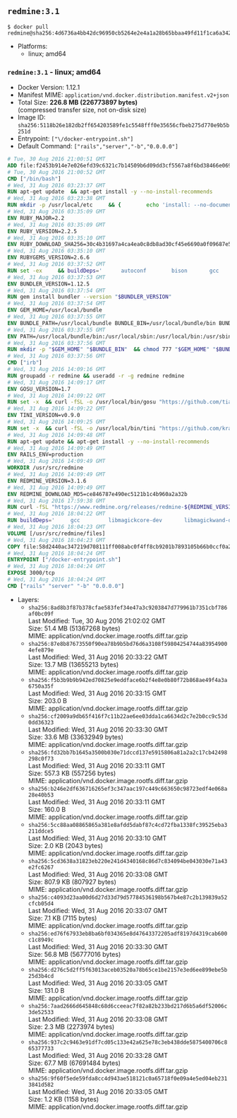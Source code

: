 ## `redmine:3.1`

```console
$ docker pull redmine@sha256:4d6736a4bb42dc96950cb5264e2e4a1a28b65bbaa49fd11f1ca6a3424089b564
```

-	Platforms:
	-	linux; amd64

### `redmine:3.1` - linux; amd64

-	Docker Version: 1.12.1
-	Manifest MIME: `application/vnd.docker.distribution.manifest.v2+json`
-	Total Size: **226.8 MB (226773897 bytes)**  
	(compressed transfer size, not on-disk size)
-	Image ID: `sha256:5118b26e182db2ff654203589fe1c5548fff0e35656cfbeb275d770e9b5b251d`
-	Entrypoint: `["\/docker-entrypoint.sh"]`
-	Default Command: `["rails","server","-b","0.0.0.0"]`

```dockerfile
# Tue, 30 Aug 2016 21:00:51 GMT
ADD file:f2453b914e7e026efd39c6321c7b14509b6d09dd3cf5567a8f6bd38466e06954 in / 
# Tue, 30 Aug 2016 21:00:52 GMT
CMD ["/bin/bash"]
# Wed, 31 Aug 2016 03:23:37 GMT
RUN apt-get update 	&& apt-get install -y --no-install-recommends 		bzip2 		ca-certificates 		curl 		libffi-dev 		libgdbm3 		libssl-dev 		libyaml-dev 		procps 		zlib1g-dev 	&& rm -rf /var/lib/apt/lists/*
# Wed, 31 Aug 2016 03:23:38 GMT
RUN mkdir -p /usr/local/etc 	&& { 		echo 'install: --no-document'; 		echo 'update: --no-document'; 	} >> /usr/local/etc/gemrc
# Wed, 31 Aug 2016 03:35:09 GMT
ENV RUBY_MAJOR=2.2
# Wed, 31 Aug 2016 03:35:09 GMT
ENV RUBY_VERSION=2.2.5
# Wed, 31 Aug 2016 03:35:10 GMT
ENV RUBY_DOWNLOAD_SHA256=30c4b31697a4ca4ea0c8db8ad30cf45e6690a0f09687e5d483c933c03ca335e3
# Wed, 31 Aug 2016 03:35:10 GMT
ENV RUBYGEMS_VERSION=2.6.6
# Wed, 31 Aug 2016 03:37:52 GMT
RUN set -ex 	&& buildDeps=' 		autoconf 		bison 		gcc 		libbz2-dev 		libgdbm-dev 		libglib2.0-dev 		libncurses-dev 		libreadline-dev 		libxml2-dev 		libxslt-dev 		make 		ruby 	' 	&& apt-get update 	&& apt-get install -y --no-install-recommends $buildDeps 	&& rm -rf /var/lib/apt/lists/* 	&& curl -fSL -o ruby.tar.gz "http://cache.ruby-lang.org/pub/ruby/$RUBY_MAJOR/ruby-$RUBY_VERSION.tar.gz" 	&& echo "$RUBY_DOWNLOAD_SHA256 *ruby.tar.gz" | sha256sum -c - 	&& mkdir -p /usr/src/ruby 	&& tar -xzf ruby.tar.gz -C /usr/src/ruby --strip-components=1 	&& rm ruby.tar.gz 	&& cd /usr/src/ruby 	&& { echo '#define ENABLE_PATH_CHECK 0'; echo; cat file.c; } > file.c.new && mv file.c.new file.c 	&& autoconf 	&& ./configure --disable-install-doc 	&& make -j"$(nproc)" 	&& make install 	&& apt-get purge -y --auto-remove $buildDeps 	&& gem update --system $RUBYGEMS_VERSION 	&& rm -r /usr/src/ruby
# Wed, 31 Aug 2016 03:37:53 GMT
ENV BUNDLER_VERSION=1.12.5
# Wed, 31 Aug 2016 03:37:54 GMT
RUN gem install bundler --version "$BUNDLER_VERSION"
# Wed, 31 Aug 2016 03:37:54 GMT
ENV GEM_HOME=/usr/local/bundle
# Wed, 31 Aug 2016 03:37:55 GMT
ENV BUNDLE_PATH=/usr/local/bundle BUNDLE_BIN=/usr/local/bundle/bin BUNDLE_SILENCE_ROOT_WARNING=1 BUNDLE_APP_CONFIG=/usr/local/bundle
# Wed, 31 Aug 2016 03:37:55 GMT
ENV PATH=/usr/local/bundle/bin:/usr/local/sbin:/usr/local/bin:/usr/sbin:/usr/bin:/sbin:/bin
# Wed, 31 Aug 2016 03:37:56 GMT
RUN mkdir -p "$GEM_HOME" "$BUNDLE_BIN" 	&& chmod 777 "$GEM_HOME" "$BUNDLE_BIN"
# Wed, 31 Aug 2016 03:37:56 GMT
CMD ["irb"]
# Wed, 31 Aug 2016 14:09:16 GMT
RUN groupadd -r redmine && useradd -r -g redmine redmine
# Wed, 31 Aug 2016 14:09:17 GMT
ENV GOSU_VERSION=1.7
# Wed, 31 Aug 2016 14:09:22 GMT
RUN set -x 	&& curl -fSL -o /usr/local/bin/gosu "https://github.com/tianon/gosu/releases/download/$GOSU_VERSION/gosu-$(dpkg --print-architecture)" 	&& curl -fSL -o /usr/local/bin/gosu.asc "https://github.com/tianon/gosu/releases/download/$GOSU_VERSION/gosu-$(dpkg --print-architecture).asc" 	&& export GNUPGHOME="$(mktemp -d)" 	&& gpg --keyserver ha.pool.sks-keyservers.net --recv-keys B42F6819007F00F88E364FD4036A9C25BF357DD4 	&& gpg --batch --verify /usr/local/bin/gosu.asc /usr/local/bin/gosu 	&& rm -r "$GNUPGHOME" /usr/local/bin/gosu.asc 	&& chmod +x /usr/local/bin/gosu 	&& gosu nobody true
# Wed, 31 Aug 2016 14:09:22 GMT
ENV TINI_VERSION=v0.9.0
# Wed, 31 Aug 2016 14:09:25 GMT
RUN set -x 	&& curl -fSL -o /usr/local/bin/tini "https://github.com/krallin/tini/releases/download/$TINI_VERSION/tini" 	&& curl -fSL -o /usr/local/bin/tini.asc "https://github.com/krallin/tini/releases/download/$TINI_VERSION/tini.asc" 	&& export GNUPGHOME="$(mktemp -d)" 	&& gpg --keyserver ha.pool.sks-keyservers.net --recv-keys 6380DC428747F6C393FEACA59A84159D7001A4E5 	&& gpg --batch --verify /usr/local/bin/tini.asc /usr/local/bin/tini 	&& rm -r "$GNUPGHOME" /usr/local/bin/tini.asc 	&& chmod +x /usr/local/bin/tini 	&& tini -h
# Wed, 31 Aug 2016 14:09:48 GMT
RUN apt-get update && apt-get install -y --no-install-recommends 		imagemagick 		libmysqlclient18 		libpq5 		libsqlite3-0 				bzr 		git 		mercurial 		openssh-client 		subversion 	&& rm -rf /var/lib/apt/lists/*
# Wed, 31 Aug 2016 14:09:49 GMT
ENV RAILS_ENV=production
# Wed, 31 Aug 2016 14:09:49 GMT
WORKDIR /usr/src/redmine
# Wed, 31 Aug 2016 14:09:49 GMT
ENV REDMINE_VERSION=3.1.6
# Wed, 31 Aug 2016 14:09:49 GMT
ENV REDMINE_DOWNLOAD_MD5=ce846787e490ec5121b1c4b960a2a32b
# Wed, 31 Aug 2016 17:59:38 GMT
RUN curl -fSL "https://www.redmine.org/releases/redmine-${REDMINE_VERSION}.tar.gz" -o redmine.tar.gz 	&& echo "$REDMINE_DOWNLOAD_MD5 redmine.tar.gz" | md5sum -c - 	&& tar -xvf redmine.tar.gz --strip-components=1 	&& rm redmine.tar.gz files/delete.me log/delete.me 	&& mkdir -p tmp/pdf public/plugin_assets 	&& chown -R redmine:redmine ./
# Wed, 31 Aug 2016 18:04:22 GMT
RUN buildDeps='		gcc 		libmagickcore-dev 		libmagickwand-dev 		libmysqlclient-dev 		libpq-dev 		libsqlite3-dev 		make 		patch 	' 	&& set -ex 	&& apt-get update && apt-get install -y $buildDeps --no-install-recommends 	&& rm -rf /var/lib/apt/lists/* 	&& bundle install --without development test 	&& for adapter in mysql2 postgresql sqlite3; do 		echo "$RAILS_ENV:" > ./config/database.yml; 		echo "  adapter: $adapter" >> ./config/database.yml; 		bundle install --without development test; 	done 	&& rm ./config/database.yml 	&& apt-get purge -y --auto-remove $buildDeps
# Wed, 31 Aug 2016 18:04:23 GMT
VOLUME [/usr/src/redmine/files]
# Wed, 31 Aug 2016 18:04:23 GMT
COPY file:58d2440ac347219d708111ff008abc0f4ff8cb9201b7893105b66b0ccf0a2521 in / 
# Wed, 31 Aug 2016 18:04:24 GMT
ENTRYPOINT ["/docker-entrypoint.sh"]
# Wed, 31 Aug 2016 18:04:24 GMT
EXPOSE 3000/tcp
# Wed, 31 Aug 2016 18:04:24 GMT
CMD ["rails" "server" "-b" "0.0.0.0"]
```

-	Layers:
	-	`sha256:8ad8b3f87b378cfae583fef34e47a3c9203847d779961b7351cbf786af0bc09f`  
		Last Modified: Tue, 30 Aug 2016 21:02:02 GMT  
		Size: 51.4 MB (51367268 bytes)  
		MIME: application/vnd.docker.image.rootfs.diff.tar.gzip
	-	`sha256:87e8b87673550f90ea78b9b5bd76d6a3108f59804254744a839549004efe879e`  
		Last Modified: Wed, 31 Aug 2016 20:33:22 GMT  
		Size: 13.7 MB (13655213 bytes)  
		MIME: application/vnd.docker.image.rootfs.diff.tar.gzip
	-	`sha256:f5b3b9b9b942ed70825e9eddface6b2f4e8e0b80f72b868ae49f4a3a6750a35f`  
		Last Modified: Wed, 31 Aug 2016 20:33:15 GMT  
		Size: 203.0 B  
		MIME: application/vnd.docker.image.rootfs.diff.tar.gzip
	-	`sha256:cf2009a9db65f416f7c11b22ae6ee03dda1ca6634d2c7e2b0cc9c53d0dd36323`  
		Last Modified: Wed, 31 Aug 2016 20:33:30 GMT  
		Size: 33.6 MB (33632949 bytes)  
		MIME: application/vnd.docker.image.rootfs.diff.tar.gzip
	-	`sha256:fd32bb7b1645a3500b030e71dccd137e5915806a81a2a2c17cb42498298c0f73`  
		Last Modified: Wed, 31 Aug 2016 20:33:11 GMT  
		Size: 557.3 KB (557256 bytes)  
		MIME: application/vnd.docker.image.rootfs.diff.tar.gzip
	-	`sha256:b246e2df636716265ef3c347aac197c449c663650c98723edf4e068a28e40b53`  
		Last Modified: Wed, 31 Aug 2016 20:33:11 GMT  
		Size: 160.0 B  
		MIME: application/vnd.docker.image.rootfs.diff.tar.gzip
	-	`sha256:5cc88aa08865865a381e8afdd5dabf87c4cd72fba1338fc39525eba3211ddce5`  
		Last Modified: Wed, 31 Aug 2016 20:33:10 GMT  
		Size: 2.0 KB (2043 bytes)  
		MIME: application/vnd.docker.image.rootfs.diff.tar.gzip
	-	`sha256:5cd3638a31823eb220e241d4340168c86d7c834094be043030e71a43e2fc6267`  
		Last Modified: Wed, 31 Aug 2016 20:33:08 GMT  
		Size: 807.9 KB (807927 bytes)  
		MIME: application/vnd.docker.image.rootfs.diff.tar.gzip
	-	`sha256:c4093d23aa00d6d27d33d79d57784536198b567b4e87c2b139839a52cfcb05d4`  
		Last Modified: Wed, 31 Aug 2016 20:33:07 GMT  
		Size: 7.1 KB (7115 bytes)  
		MIME: application/vnd.docker.image.rootfs.diff.tar.gzip
	-	`sha256:ed76f67933eb8ba6bf034365e8d47643372205adf8197d4319cab600c1c8949c`  
		Last Modified: Wed, 31 Aug 2016 20:33:30 GMT  
		Size: 56.8 MB (56777016 bytes)  
		MIME: application/vnd.docker.image.rootfs.diff.tar.gzip
	-	`sha256:d276c5d2ff5f63013aceb03520a78b65ce1be2157e3ed6ee899ebe5b25d3b4cd`  
		Last Modified: Wed, 31 Aug 2016 20:33:05 GMT  
		Size: 131.0 B  
		MIME: application/vnd.docker.image.rootfs.diff.tar.gzip
	-	`sha256:7aad2666d645848c68d6cceeac7f82a82b233bd217d6b5a6df52006c3de52533`  
		Last Modified: Wed, 31 Aug 2016 20:33:08 GMT  
		Size: 2.3 MB (2273974 bytes)  
		MIME: application/vnd.docker.image.rootfs.diff.tar.gzip
	-	`sha256:937c2c9463e91df7cd05c133e42a625e78c3eb438dde5875400706c865377733`  
		Last Modified: Wed, 31 Aug 2016 20:33:28 GMT  
		Size: 67.7 MB (67691484 bytes)  
		MIME: application/vnd.docker.image.rootfs.diff.tar.gzip
	-	`sha256:9f60f5ede59fda8cc4d943ae518121c0a65718f0e09a4e5ed04eb2313841d582`  
		Last Modified: Wed, 31 Aug 2016 20:33:05 GMT  
		Size: 1.2 KB (1158 bytes)  
		MIME: application/vnd.docker.image.rootfs.diff.tar.gzip
